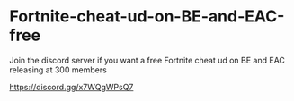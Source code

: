 # Fortnite-cheat-ud-on-BE-and-EAC-free

Join the discord server if you want a free Fortnite cheat ud on BE and EAC releasing at 300 members


https://discord.gg/x7WQgWPsQ7
